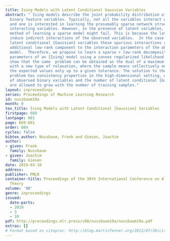 ```yaml
---
title: Ising Models with Latent Conditional Gaussian Variables
abstract: " Ising models describe the joint probability distribution of a vector of
  binary feature variables. Typically, not all the variables interact with each other
  and one is interested in learning the presumably sparse network structure of the
  interacting variables. However, in the presence of latent variables, the conventional
  method of learning a sparse model might fail. This is because the latent variables
  induce indirect interactions of the observed variables.  In the case of only a few
  latent conditional {Gaussian} variables these spurious interactions contribute an
  additional low-rank component to the interaction parameters of the observed Ising
  model.  Therefore, we propose to learn a sparse + low-rank decomposition of the
  parameters of an {Ising} model using a convex regularized likelihood problem.  We
  show that the same  problem can be obtained as the dual of a maximum-entropy problem
  with a new type of relaxation, where the sample means collectively need to match
  the expected values only up to a given tolerance. The solution to the convex optimization
  problem has consistency properties in the high-dimensional setting, where the number
  of observed binary variables and the number of latent conditional {Gaussian} variables
  are allowed to grow with the number of training samples."
layout: inproceedings
series: Proceedings of Machine Learning Research
id: nussbaum19a
month: 0
tex_title: Ising Models with Latent Conditional {Gaussian} Variables
firstpage: 669
lastpage: 681
page: 669-681
order: 669
cycles: false
bibtex_author: Nussbaum, Frank and Giesen, Joachim
author:
- given: Frank
  family: Nussbaum
- given: Joachim
  family: Giesen
date: 2019-03-10
address: 
publisher: PMLR
container-title: Proceedings of the 30th International Conference on Algorithmic Learning
  Theory
volume: '98'
genre: inproceedings
issued:
  date-parts:
  - 2019
  - 3
  - 10
pdf: http://proceedings.mlr.press/v98/nussbaum19a/nussbaum19a.pdf
extras: []
# Format based on citeproc: http://blog.martinfenner.org/2013/07/30/citeproc-yaml-for-bibliographies/
---
```

